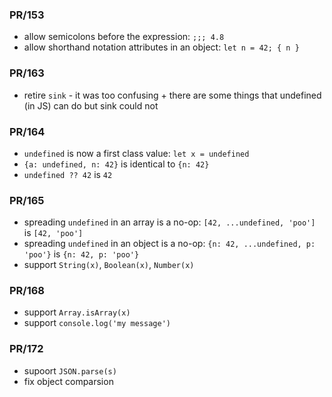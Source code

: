 ### PR/153

- allow semicolons before the expression: `;;; 4.8`
- allow shorthand notation attributes in an object: `let n = 42; { n }`

### PR/163

- retire `sink` - it was too confusing + there are some things that undefined (in JS) can do but sink could not

### PR/164

- `undefined` is now a first class value: `let x = undefined`
- `{a: undefined, n: 42}` is identical to `{n: 42}`
- `undefined ?? 42` is `42`

### PR/165

- spreading `undefined` in an array is a no-op: `[42, ...undefined, 'poo']` is `[42, 'poo']`
- spreading `undefined` in an object is a no-op: `{n: 42, ...undefined, p: 'poo'}` is `{n: 42, p: 'poo'}`
- support `String(x)`, `Boolean(x)`, `Number(x)`

### PR/168

- support `Array.isArray(x)`
- support `console.log('my message')`

### PR/172

- supoort `JSON.parse(s)`
- fix object comparsion
